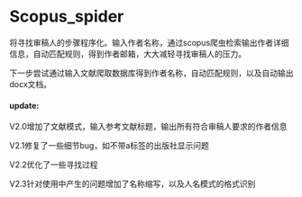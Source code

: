 # Scopus_spider

将寻找审稿人的步骤程序化。输入作者名称，通过scopus爬虫检索输出作者详细信息，自动匹配规则，得到作者邮箱，大大减轻寻找审稿人的压力。

下一步尝试通过输入文献爬取数据库得到作者名称，自动匹配规则，以及自动输出docx文档。

#### update:
V2.0增加了文献模式，输入参考文献标题，输出所有符合审稿人要求的作者信息

V2.1修复了一些细节bug，如不带a标签的出版社显示问题

V2.2优化了一些寻找过程

V2.3针对使用中产生的问题增加了名称缩写，以及人名模式的格式识别

